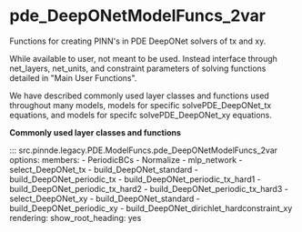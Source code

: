 # pde_DeepONetModelFuncs_2var

Functions for creating PINN's in PDE DeepONet solvers of tx and xy.

While available to user, not meant to be used. Instead interface through
net_layers, net_units, and constraint parameters of solving functions detailed
in "Main User Functions".

We have described commonly used layer classes and functions used throughout many models, models for specific 
solvePDE_DeepONet_tx equations, and models for specifc solvePDE_DeepONet_xy equations.

**Commonly used layer classes and functions**

::: src.pinnde.legacy.PDE.ModelFuncs.pde_DeepONetModelFuncs_2var
    options:
        members:
            - PeriodicBCs
            - Normalize
            - mlp_network
            - select_DeepONet_tx
            - build_DeepONet_standard
            - build_DeepONet_periodic_tx
            - build_DeepONet_periodic_tx_hard1
            - build_DeepONet_periodic_tx_hard2
            - build_DeepONet_periodic_tx_hard3
            - select_DeepONet_xy
            - build_DeepONet_standard
            - build_DeepONet_periodic_xy
            - build_DeepONet_dirichlet_hardconstraint_xy
    rendering:
      show_root_heading: yes